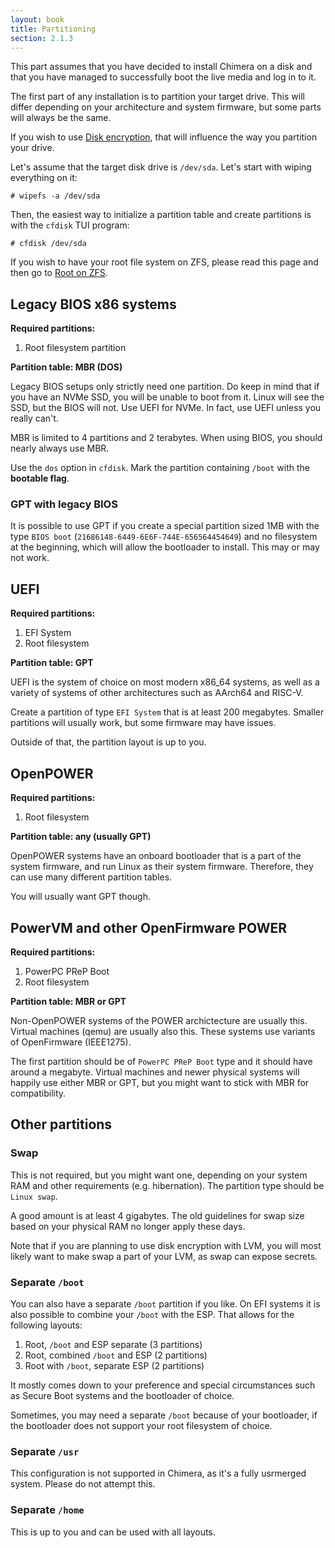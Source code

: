 ```yaml
---
layout: book
title: Partitioning
section: 2.1.3
---
```


This part assumes that you have decided to install Chimera on a disk
and that you have managed to successfully boot the live media and log
in to it.

The first part of any installation is to partition your target drive.
This will differ depending on your architecture and system firmware,
but some parts will always be the same.

If you wish to use [Disk encryption](/docs/installation/encrypted),
that will influence the way you partition your drive.

Let's assume that the target disk drive is `/dev/sda`. Let's start
with wiping everything on it:

```
# wipefs -a /dev/sda
```

Then, the easiest way to initialize a partition table and create
partitions is with the `cfdisk` TUI program:

```
# cfdisk /dev/sda
```

If you wish to have your root file system on ZFS, please read this
page and then go to [Root on ZFS](/docs/installation/zfs).

## Legacy BIOS x86 systems

**Required partitions:**

1. Root filesystem partition

**Partition table: MBR (DOS)**

Legacy BIOS setups only strictly need one partition. Do keep in mind
that if you have an NVMe SSD, you will be unable to boot from it.
Linux will see the SSD, but the BIOS will not. Use UEFI for NVMe.
In fact, use UEFI unless you really can't.

MBR is limited to 4 partitions and 2 terabytes. When using BIOS,
you should nearly always use MBR.

Use the `dos` option in `cfdisk`. Mark the partition containing `/boot`
with the **bootable flag**.

### GPT with legacy BIOS

It is possible to use GPT if you create a special partition sized
1MB with the type `BIOS boot` (`21686148-6449-6E6F-744E-656564454649`)
and no filesystem at the beginning, which will allow the bootloader
to install. This may or may not work.

## UEFI

**Required partitions:**

1. EFI System
2. Root filesystem

**Partition table: GPT**

UEFI is the system of choice on most modern x86_64 systems, as well
as a variety of systems of other architectures such as AArch64 and
RISC-V.

Create a partition of type `EFI System` that is at least 200 megabytes.
Smaller partitions will usually work, but some firmware may have issues.

Outside of that, the partition layout is up to you.

## OpenPOWER

**Required partitions:**

1. Root filesystem

**Partition table: any (usually GPT)**

OpenPOWER systems have an onboard bootloader that is a part of the
system firmware, and run Linux as their system firmware. Therefore,
they can use many different partition tables.

You will usually want GPT though.

## PowerVM and other OpenFirmware POWER

**Required partitions:**

1. PowerPC PReP Boot
2. Root filesystem

**Partition table: MBR or GPT**

Non-OpenPOWER systems of the POWER archictecture are usually this.
Virtual machines (qemu) are usually also this. These systems use
variants of OpenFirmware (IEEE1275).

The first partition should be of `PowerPC PReP Boot` type and it should
have around a megabyte. Virtual machines and newer physical systems
will happily use either MBR or GPT, but you might want to stick with
MBR for compatibility.

## Other partitions

### Swap

This is not required, but you might want one, depending on your system
RAM and other requirements (e.g. hibernation). The partition type should
be `Linux swap`.

A good amount is at least 4 gigabytes. The old guidelines for swap size
based on your physical RAM no longer apply these days.

Note that if you are planning to use disk encryption with LVM, you will
most likely want to make swap a part of your LVM, as swap can expose
secrets.

### Separate `/boot`

You can also have a separate `/boot` partition if you like. On EFI systems
it is also possible to combine your `/boot` with the ESP. That allows for
the following layouts:

1. Root, `/boot` and ESP separate (3 partitions)
2. Root, combined `/boot` and ESP (2 partitions)
3. Root with `/boot`, separate ESP (2 partitions)

It mostly comes down to your preference and special circumstances such as
Secure Boot systems and the bootloader of choice.

Sometimes, you may need a separate `/boot` because of your bootloader,
if the bootloader does not support your root filesystem of choice.

### Separate `/usr`

This configuration is not supported in Chimera, as it's a fully usrmerged
system. Please do not attempt this.

### Separate `/home`

This is up to you and can be used with all layouts.
